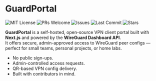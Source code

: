 # GuardPortal

![MIT License](https://img.shields.io/github/license/SlickYeet/GuardPortal)
![PRs Welcome](https://img.shields.io/badge/PRs-welcome-brightgreen.svg)
![Issues](https://img.shields.io/github/issues/SlickYeet/GuardPortal)
![Last Commit](https://img.shields.io/github/last-commit/SlickYeet/GuardPortal)
![Stars](https://img.shields.io/github/stars/SlickYeet/GuardPortal?style=social)

**GuardPortal** is a self-hosted, open-source VPN client portal built with **Next.js** and powered by the **WireGuard Dashboard API**.  
It offers secure, admin-approved access to WireGuard peer configs — perfect for small teams, personal projects, or home labs.

- No public sign-ups.  
- Admin-controlled access requests.  
- QR-based VPN config delivery.  
- Built with contributors in mind.